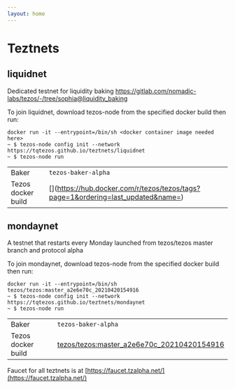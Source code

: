 ```yaml
---
layout: home
---
```


Teztnets
========


liquidnet
---------

Dedicated testnet for liquidity baking https://gitlab.com/nomadic-labs/tezos/-/tree/sophia@liquidity_baking

To join liquidnet, download tezos-node from the specified docker build then run:

```
docker run -it --entrypoint=/bin/sh <docker container image needed here>
~ $ tezos-node config init --network https://tqtezos.github.io/teztnets/liquidnet
~ $ tezos-node run
```

| | |
|-------|---------------------|
| Baker | `tezos-baker-alpha` |
| Tezos docker build | [<docker container image needed here>](https://hub.docker.com/r/tezos/tezos/tags?page=1&ordering=last_updated&name=<docker container image needed here>) |

mondaynet
---------

A testnet that restarts every Monday launched from tezos/tezos master branch and protocol alpha

To join mondaynet, download tezos-node from the specified docker build then run:

```
docker run -it --entrypoint=/bin/sh tezos/tezos:master_a2e6e70c_20210420154916
~ $ tezos-node config init --network https://tqtezos.github.io/teztnets/mondaynet
~ $ tezos-node run
```

| | |
|-------|---------------------|
| Baker | `tezos-baker-alpha` |
| Tezos docker build | [tezos/tezos:master_a2e6e70c_20210420154916](https://hub.docker.com/r/tezos/tezos/tags?page=1&ordering=last_updated&name=master_a2e6e70c_20210420154916) |


Faucet for all teztnets is at [https://faucet.tzalpha.net/](https://faucet.tzalpha.net/)
